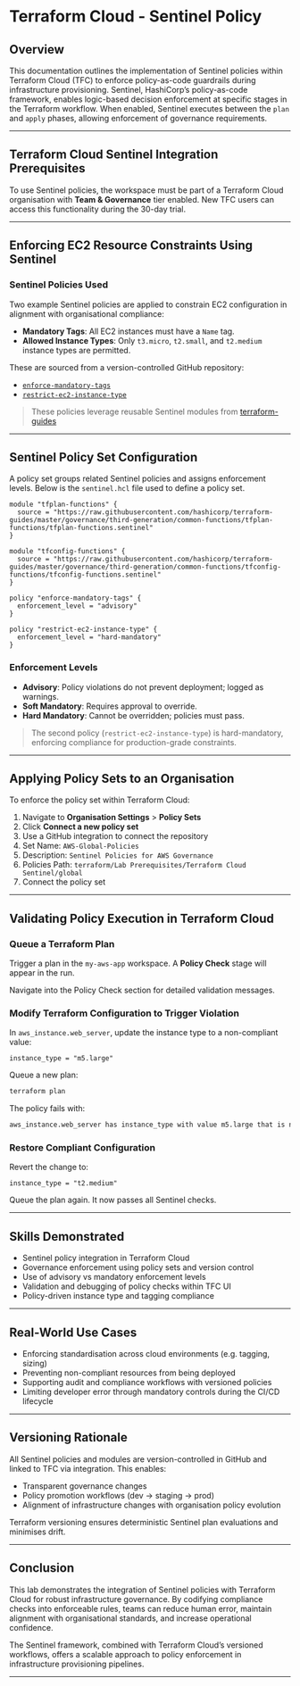 # Terraform Cloud - Sentinel Policy

## Overview

This documentation outlines the implementation of Sentinel policies within Terraform Cloud (TFC) to enforce policy-as-code guardrails during infrastructure provisioning. Sentinel, HashiCorp’s policy-as-code framework, enables logic-based decision enforcement at specific stages in the Terraform workflow. When enabled, Sentinel executes between the `plan` and `apply` phases, allowing enforcement of governance requirements.

---

## Terraform Cloud Sentinel Integration Prerequisites

To use Sentinel policies, the workspace must be part of a Terraform Cloud organisation with **Team & Governance** tier enabled. New TFC users can access this functionality during the 30-day trial.

---

## Enforcing EC2 Resource Constraints Using Sentinel

### Sentinel Policies Used

Two example Sentinel policies are applied to constrain EC2 configuration in alignment with organisational compliance:

- **Mandatory Tags**: All EC2 instances must have a `Name` tag.
- **Allowed Instance Types**: Only `t3.micro`, `t2.small`, and `t2.medium` instance types are permitted.

These are sourced from a version-controlled GitHub repository:

- [`enforce-mandatory-tags`](https://github.com/btkrausen/hashicorp/blob/master/terraform/Lab%20Prerequisites/Terraform%20Cloud%20Sentinel/global/enforce-mandatory-tags.sentinel)
- [`restrict-ec2-instance-type`](https://github.com/btkrausen/hashicorp/blob/master/terraform/Lab%20Prerequisites/Terraform%20Cloud%20Sentinel/global/restrict-ec2-instance-type.sentinel)

> These policies leverage reusable Sentinel modules from [terraform-guides](https://github.com/hashicorp/terraform-guides/tree/master/governance/third-generation)

---

## Sentinel Policy Set Configuration

A policy set groups related Sentinel policies and assigns enforcement levels. Below is the `sentinel.hcl` file used to define a policy set.

```hcl
module "tfplan-functions" {
  source = "https://raw.githubusercontent.com/hashicorp/terraform-guides/master/governance/third-generation/common-functions/tfplan-functions/tfplan-functions.sentinel"
}

module "tfconfig-functions" {
  source = "https://raw.githubusercontent.com/hashicorp/terraform-guides/master/governance/third-generation/common-functions/tfconfig-functions/tfconfig-functions.sentinel"
}

policy "enforce-mandatory-tags" {
  enforcement_level = "advisory"
}

policy "restrict-ec2-instance-type" {
  enforcement_level = "hard-mandatory"
}
```

### Enforcement Levels

- **Advisory**: Policy violations do not prevent deployment; logged as warnings.
- **Soft Mandatory**: Requires approval to override.
- **Hard Mandatory**: Cannot be overridden; policies must pass.

> The second policy (`restrict-ec2-instance-type`) is hard-mandatory, enforcing compliance for production-grade constraints.

---

## Applying Policy Sets to an Organisation

To enforce the policy set within Terraform Cloud:

1. Navigate to **Organisation Settings** > **Policy Sets**
2. Click **Connect a new policy set**
3. Use a GitHub integration to connect the repository
4. Set Name: `AWS-Global-Policies`
5. Description: `Sentinel Policies for AWS Governance`
6. Policies Path: `terraform/Lab Prerequisites/Terraform Cloud Sentinel/global`
7. Connect the policy set

---

## Validating Policy Execution in Terraform Cloud

### Queue a Terraform Plan

Trigger a plan in the `my-aws-app` workspace. A **Policy Check** stage will appear in the run.

Navigate into the Policy Check section for detailed validation messages.

### Modify Terraform Configuration to Trigger Violation

In `aws_instance.web_server`, update the instance type to a non-compliant value:

```hcl
instance_type = "m5.large"
```

Queue a new plan:

```bash
terraform plan
```

The policy fails with:

```bash
aws_instance.web_server has instance_type with value m5.large that is not in the allowed list: [t3.micro, t2.small, t2.medium]
```

### Restore Compliant Configuration

Revert the change to:

```hcl
instance_type = "t2.medium"
```

Queue the plan again. It now passes all Sentinel checks.

---

## Skills Demonstrated

- Sentinel policy integration in Terraform Cloud
- Governance enforcement using policy sets and version control
- Use of advisory vs mandatory enforcement levels
- Validation and debugging of policy checks within TFC UI
- Policy-driven instance type and tagging compliance

---

## Real-World Use Cases

- Enforcing standardisation across cloud environments (e.g. tagging, sizing)
- Preventing non-compliant resources from being deployed
- Supporting audit and compliance workflows with versioned policies
- Limiting developer error through mandatory controls during the CI/CD lifecycle

---

## Versioning Rationale

All Sentinel policies and modules are version-controlled in GitHub and linked to TFC via integration. This enables:

- Transparent governance changes
- Policy promotion workflows (dev → staging → prod)
- Alignment of infrastructure changes with organisation policy evolution

Terraform versioning ensures deterministic Sentinel plan evaluations and minimises drift.

---

## Conclusion

This lab demonstrates the integration of Sentinel policies with Terraform Cloud for robust infrastructure governance. By codifying compliance checks into enforceable rules, teams can reduce human error, maintain alignment with organisational standards, and increase operational confidence.

The Sentinel framework, combined with Terraform Cloud’s versioned workflows, offers a scalable approach to policy enforcement in infrastructure provisioning pipelines.

---
